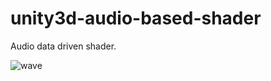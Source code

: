 # unity3d-audio-based-shader
Audio data driven shader.

![wave](https://github.com/S-ido/unity3d-audio-based-shader/blob/master/images/wave.png)
